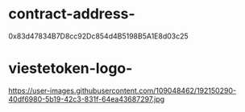 # contract-address-
0x83d47834B7D8cc92Dc854d4B5198B5A1E8d03c25
# viestetoken-logo- 
https://user-images.githubusercontent.com/109048462/192150290-40df6980-5b19-42c3-831f-64ea43687297.jpg
